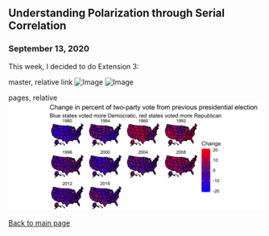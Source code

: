 ## Understanding Polarization through Serial Correlation
### September 13, 2020

This week, I decided to do Extension 3:

master, relative link
![Image](/../../master/Images/extension3.png)
![Image](/./../master/Images/extension3.png)

pages, relative
![Image](../images/extension3.png)

[Back to main page](https://hwsimpson33.github.io/pres2020/)
